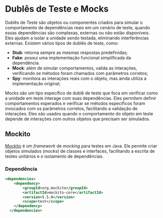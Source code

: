 # Dublês de Teste e Mocks

Dublês de Teste são objetos ou componentes criados para simular o comportamento de dependências reais em um cenário de teste, quando essas dependências são complexas, externas ou não estão disponíveis. Eles ajudam a isolar a unidade sendo testada, eliminando interferências externas. Existem vários tipos de dublês de teste, como:

- **Stub**: retorna sempre as mesmas respostas predefinidas;
- **Fake**: possui uma implementação funcional simplificada da dependência.
- **Mock**: além de simular comportamentos, valida as interações, verificando se métodos foram chamados com parâmetros corretos;
- **Spy**: monitora as interações reais com o objeto, mas ainda utiliza a implementação original;

Mocks são um tipo específico de dublê de teste que foca em verificar como a unidade em teste interage com suas dependências. Eles permitem definir comportamentos esperados e verificar se métodos específicos foram invocados com os parâmetros corretos, facilitando a validação de interações. Eles são usados quando o comportamento do objeto em teste depende de interações com outros objetos que precisam ser simulados.

## Mockito

[Mockito](https://site.mockito.org/) é um _framework_ de _mocking_ para testes em Java. Ele permite criar objetos simulados (_mocks_) de classes e interfaces, facilitando a escrita de testes unitários e o isolamento de dependências.

### Dependência

```xml
<dependencies>
    <dependency>
        <groupId>org.mockito</groupId>
        <artifactId>mockito-core</artifactId>
        <version>5.5.0</version>
        <scope>test</scope>
    </dependency>
  </dependencies>
```